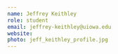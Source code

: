 ```yaml
---
name: Jeffrey Keithley
role: student
email: jeffrey-keithley@uiowa.edu
website: 
photo: jeff_keithley_profile.jpg
---
```


<!--I like teaching Computer Science!-->
